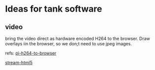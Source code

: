 # Ideas for tank software

## video
bring the video direct as hardware encoded H264 to the browser.
Draw overlays iin the browser, so we don;t need to use jpeg images.

refs:
[pi-h264-to-browser](https://github.com/dans98/pi-h264-to-browser)

[stream-html5](https://blog.ronnyvdb.net/2019/01/20/howto-stream-html5-video-h264-encoded-video-encapsulated-in-mp4-from-the-raspberry-pi-to-any-web-browser/)

